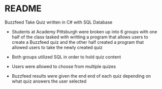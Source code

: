 # README

Buzzfeed Take Quiz written in C# with SQL Database

* Students at Academy Pittsburgh were broken up into 6 groups with one half of the class tasked with writting a program that allows users to create a Buzzfeed quiz and the other half created a program that allowed users to take the newly created quiz

* Both groups utilized SQL in order to hold quiz content
* Users were allowed to choose from multiple quizes
* Buzzfeed results were given the end end of each quiz depending on what quiz answers the user selected


